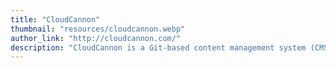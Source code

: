 ```yaml
---
title: "CloudCannon"
thumbnail: "resources/cloudcannon.webp"
author_link: "http://cloudcannon.com/"
description: "CloudCannon is a Git-based content management system (CMS) for Jamstack-powered websites. "
---
```

